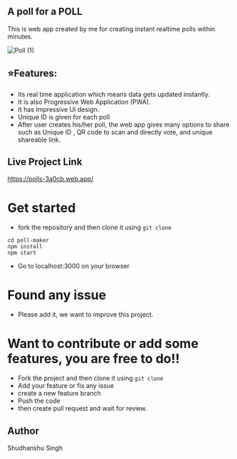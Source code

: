 ## A poll for a POLL 
This is web app created by me for creating instant realtime polls within minutes.

![Poll (1)](https://user-images.githubusercontent.com/65860180/104212521-52a16c80-545b-11eb-9dc3-fb984407010d.png)

## ⭐Features:
- Its real time application which means data gets updated instantly.
- It is also Progressive Web Application (PWA).
- It has Impressive UI design.
- Unique ID is given for each poll
- After user creates his/her poll, the web app gives many options to share such as Unique ID , QR code to scan and directly vote, and unique shareable link.

## Live Project Link 
https://polls-3a0cb.web.app/

# Get started
- fork the repository and then clone it using ```git clone```
``` 
cd poll-maker
npm install
npm start

```
- Go to localhost:3000 on your browser

# Found any issue
- Please add it, we want to improve this project.

# Want to contribute or add some features, you are free to do!!
- Fork the project and then clone it using ```git clone``` 
- Add your feature or fix any issue
- create a new feature branch
- Push the code
- then create pull request and wait for review.

## Author 
Shudhanshu Singh

